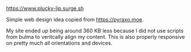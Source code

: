 https://www.plucky-lip.surge.sh

Simple web design idea copied from https://pyraxo.moe.

My site ended up being around 360 KB less because I did not use scripts from bulma to veritcally align my content. This is also properly responsive on pretty much all orientations and devices.
